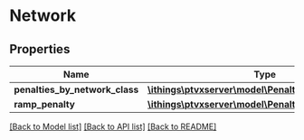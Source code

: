 # Network

## Properties
Name | Type | Description | Notes
------------ | ------------- | ------------- | -------------
**penalties_by_network_class** | [**\ithings\ptvxserver\model\PenaltiesByNetworkClass**](PenaltiesByNetworkClass.md) |  | [optional] 
**ramp_penalty** | [**\ithings\ptvxserver\model\Penalty**](Penalty.md) |  | [optional] 

[[Back to Model list]](../../README.md#documentation-for-models) [[Back to API list]](../../README.md#documentation-for-api-endpoints) [[Back to README]](../../README.md)

